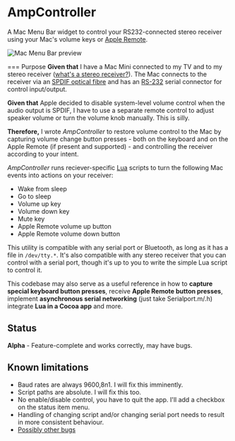 AmpController
=============

A Mac Menu Bar widget to control your RS232-connected stereo receiver using your Mac's volume keys or [Apple Remote](https://en.wikipedia.org/wiki/Apple_remote).

![Mac Menu Bar preview](../master/Docs/menubar.png?raw=true)

=== Purpose
**Given that** I have a Mac Mini connected to my TV and to my stereo receiver ([what's a stereo receiver?](https://en.wikipedia.org/wiki/File:HK_AVR_245.jpg)).
The Mac connects to the receiver via an [SPDIF optical fibre](https://en.wikipedia.org/wiki/SPDIF) and has an [RS-232](https://en.wikipedia.org/wiki/RS-232)
serial connector for control input/output.

**Given that** Apple decided to disable system-level volume control when the audio output is SPDIF, I have to use a separate remote
control to adjust speaker volume or turn the volume knob manually.  This is silly.

**Therefore,** I wrote *AmpController* to restore volume control to the Mac by capturing volume change button presses - both on the
keyboard and on the Apple Remote (if present and supported) - and controlling the receiver according to your intent.

*AmpController* runs reciever-specific [Lua](http://lua.org) scripts to turn the following Mac events into actions on your receiver:

* Wake from sleep
* Go to sleep
* Volume up key
* Volume down key
* Mute key
* Apple Remote volume up button
* Apple Remote volume down button

This utility is compatible with any serial port or Bluetooth, as long as it has a file in `/dev/tty.*`.  It's also compatible with
any stereo receiver that you can control with a serial port, though it's up to you to write the simple Lua script to control it.

This codebase may also serve as a useful reference in how to **capture special keyboard button presses**, receive **Apple Remote button presses**,
implement **asynchronous serial networking** (just take Serialport.m/.h) integrate **Lua in a Cocoa app** and more.

## Status
**Alpha** - Feature-complete and works correctly, may have bugs.

## Known limitations
* Baud rates are always 9600,8n1.  I will fix this imminently.
* Script paths are absolute. I will fix this too.
* No enable/disable control, you have to quit the app. I'll add a checkbox on the status item menu.
* Handling of changing script and/or changing serial port needs to result in more consistent behaviour.
* [Possibly other bugs](../../issues)
